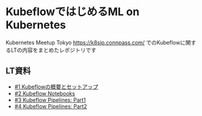 # KubeflowではじめるML on Kubernetes 
Kubernetes Meetup Tokyo https://k8sjp.connpass.com/ でのKubeflowに関するLTの内容をまとめたレポジトリです

## LT資料
* [#1 Kubeflowの概要とセットアップ](https://speakerdeck.com/keitaw/kubeflowdehazimeruml-on-kubernetes-number-1-kubeflowfalsegai-yao-tosetutoatupu)
* [#2 Kubeflow Notebooks](https://speakerdeck.com/keitaw/kubeflowdehazimeru-ml-on-kubernetes-number-2-kubeflow-notebooks)
* [#3 Kubeflow Pipelines: Part1](https://speakerdeck.com/keitaw/ml-on-kubernetes-with-kubeflow-number-3-kubeflow-pipelines-part1)
* [#4 Kubeflow Pipelines: Part2](https://speakerdeck.com/keitaw/ml-on-kubernetes-with-kubeflow-number-4-kubeflow-pipelines-part2)
